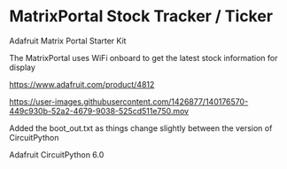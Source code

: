 # MatrixPortal Stock Tracker / Ticker 

Adafruit Matrix Portal Starter Kit

The MatrixPortal uses WiFi onboard to get the latest stock information for display

https://www.adafruit.com/product/4812


https://user-images.githubusercontent.com/1426877/140176570-449c930b-52a2-4679-9038-525cd511e750.mov



Added the boot_out.txt as things change slightly between the version of CircuitPython

Adafruit CircuitPython 6.0


